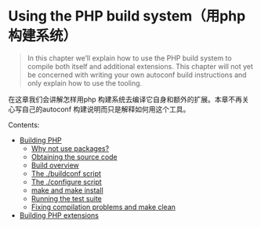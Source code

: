 # Using the PHP build system（用php 构建系统）

>In this chapter we’ll explain how to use the PHP build system to compile both itself and additional extensions. This chapter will not yet be concerned with writing your own autoconf build instructions and only explain how to use the tooling.


在这章我们会讲解怎样用php 构建系统去编译它自身和额外的扩展。本章不再关心写自己的autoconf 构建说明而只是解释如何用这个工具。

Contents:

* [Building PHP](_1_Building_PHP/README.md)
    * [Why not use packages?](_1_Building_PHP/README.md#why-not-use-packages)
    * [Obtaining the source code](_1_Building_PHP/README.md#obtaining-the-source-code)
    * [Build overview](_1_Building_PHP/README.md#build-overview)
    * [The ./buildconf script](_1_Building_PHP/README.md#build-script)
    * [The ./configure script](_1_Building_PHP/README.md#configure-script)
    * [make and make install](_1_Building_PHP/README.md#make-and-make-install)
    * [Running the test suite](_1_Building_PHP/README.md#running-the-test-suit)
    * [Fixing compilation problems and make clean](_1_Building_PHP/README.md#fixing-compilation-problems-and-make-clean)
* [Building PHP extensions](_2_Building_PHP_extensions/README.md)
